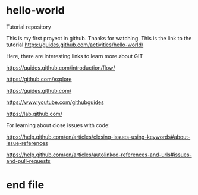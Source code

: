 # hello-world
Tutorial repository

This is my first proyect in github. Thanks for watching.
This is the link to the tutorial
https://guides.github.com/activities/hello-world/

Here, there are interesting links to learn more about GIT

https://guides.github.com/introduction/flow/

https://github.com/explore

https://guides.github.com/

https://www.youtube.com/githubguides

https://lab.github.com/

For learning about close issues with code:

https://help.github.com/en/articles/closing-issues-using-keywords#about-issue-references

https://help.github.com/en/articles/autolinked-references-and-urls#issues-and-pull-requests

# end file
